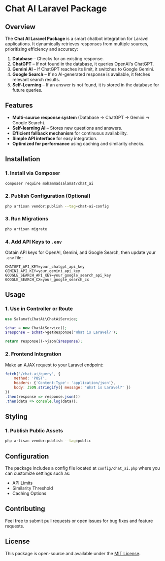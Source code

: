 # Chat AI Laravel Package

## Overview

The **Chat AI Laravel Package** is a smart chatbot integration for Laravel applications. It dynamically retrieves responses from multiple sources, prioritizing efficiency and accuracy:

1. **Database** – Checks for an existing response.
2. **ChatGPT** – If not found in the database, it queries OpenAI's ChatGPT.
3. **Gemini AI** – If ChatGPT reaches its limit, it switches to Google Gemini.
4. **Google Search** – If no AI-generated response is available, it fetches relevant search results.
5. **Self-Learning** – If an answer is not found, it is stored in the database for future queries.

## Features

- **Multi-source response system** (Database → ChatGPT → Gemini → Google Search).
- **Self-learning AI** – Stores new questions and answers.
- **Efficient fallback mechanism** for continuous availability.
- **Simple API interface** for easy integration.
- **Optimized for performance** using caching and similarity checks.

## Installation

### 1. Install via Composer

```sh
composer require mohammadsalamat/chat_ai
```

### 2. Publish Configuration (Optional)

```sh
php artisan vendor:publish --tag=chat-ai-config
```

### 3. Run Migrations

```sh
php artisan migrate
```

### 4. Add API Keys to `.env`

Obtain API keys for OpenAI, Gemini, and Google Search, then update your `.env` file:

```env
CHATGPT_API_KEY=your_chatgpt_api_key
GEMINI_API_KEY=your_gemini_api_key
GOOGLE_SEARCH_API_KEY=your_google_search_api_key
GOOGLE_SEARCH_CX=your_google_search_cx
```

## Usage

### 1. Use in Controller or Route

```php
use Salamat\ChatAi\ChatAiService;

$chat = new ChatAiService();
$response = $chat->getResponse('What is Laravel?');

return response()->json($response);
```

### 2. Frontend Integration

Make an AJAX request to your Laravel endpoint:

```js
fetch('/chat-ai/query', {
    method: 'POST',
    headers: {'Content-Type': 'application/json'},
    body: JSON.stringify({ message: 'What is Laravel?' })
})
.then(response => response.json())
.then(data => console.log(data));
```

## Styling

### 1. Publish Public Assets

```sh
php artisan vendor:publish --tag=public
```



## Configuration

The package includes a config file located at `config/chat_ai.php` where you can customize settings such as:

- API Limits
- Similarity Threshold
- Caching Options

## Contributing

Feel free to submit pull requests or open issues for bug fixes and feature requests.

## License

This package is open-source and available under the [MIT License](LICENSE).

